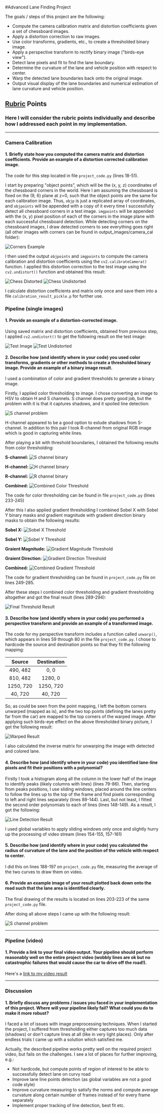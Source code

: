 #Advanced Lane Finding Project

The goals / steps of this project are the following:

* Compute the camera calibration matrix and distortion coefficients given a set of chessboard images.
* Apply a distortion correction to raw images.
* Use color transforms, gradients, etc., to create a thresholded binary image.
* Apply a perspective transform to rectify binary image ("birds-eye view").
* Detect lane pixels and fit to find the lane boundary.
* Determine the curvature of the lane and vehicle position with respect to center.
* Warp the detected lane boundaries back onto the original image.
* Output visual display of the lane boundaries and numerical estimation of lane curvature and vehicle position.

[//]: # (Image References)

[image1]: ./test_images/straight_lines1.jpg "Test Image"
[image2]: ./output_images/camera_cal/corners_found5.jpg "Corners Example"
[image3]: ./output_images/chess_dist.jpg "Chess Distorted"
[image4]: ./output_images/chess_undist.jpg "Chess Undistorted"
[image5]: ./output_images/test_undist.jpg "Test Undistorted"
[image6]: ./output_images/s_channel_problem.png "S channel problem"
[image7]: ./output_images/s_channel_binary.png "S channel binary"
[image8]: ./output_images/h_channel_binary.png "H channel binary"
[image9]: ./output_images/r_channel_binary.png "R channel binary"
[image10]: ./output_images/color_thresh_combined.png "Combined Color Threshold"
[image11]: ./output_images/sobel_x_binary.png "Sobel X Threshold"
[image12]: ./output_images/sobel_y_binary.png "Sobel Y Threshold"
[image13]: ./output_images/grad_mag_binary.png "Gradient Magnitude Threshold"
[image14]: ./output_images/grad_dir_binary.png "Gradient Direction Threshold"
[image15]: ./output_images/grad_combined_binary.png "Combined Gradient Threshold"
[image16]: ./output_images/thresh_final.png "Final Threshold Result"
[image17]: ./output_images/warped_result.png "Warped Result"
[image18]: ./output_images/lines_detected.png "Line Detection Result"
[image19]: ./output_images/final_result.png "Final Result"

[video1]: ./project_result_video.mp4 "Video"

## [Rubric](https://review.udacity.com/#!/rubrics/571/view) Points

### Here I will consider the rubric points individually and describe how I addressed each point in my implementation.  

---

### Camera Calibration

#### 1. Briefly state how you computed the camera matrix and distortion coefficients. Provide an example of a distortion corrected calibration image.

The code for this step located in file `project_code.py` (lines 18-51).  

I start by preparing "object points", which will be the (x, y, z) coordinates of the chessboard corners in the world. Here I am assuming the chessboard is fixed on the (9, 6) plane at z=0, such that the object points are the same for each calibration image.  Thus, `objp` is just a replicated array of coordinates, and `objpoints` will be appended with a copy of it every time I successfully detect all chessboard corners in a test image.  `imgpoints` will be appended with the (x, y) pixel position of each of the corners in the image plane with each successful chessboard detection.
While detecting corners on the chessboard images, I draw detected corners to see everything goes right (all other images with corners can be found in output_images/camera_cal folder):

![][image2]

I then used the output `objpoints` and `imgpoints` to compute the camera calibration and distortion coefficients using the `cv2.calibrateCamera()` function.  I applied this distortion correction to the test image using the `cv2.undistort()` function and obtained this result: 

![][image3]
![][image4]

I calculate distortion coefficients and matrix only once and save them into a file `calibration_result_pickle.p` for further use.

### Pipeline (single images)

#### 1. Provide an example of a distortion-corrected image.

Using saved matrix and distortion coefficients, obtained from previous step, I applied `cv2.undistort()` to get the following result on the test image:

![][image1]
![][image5]


#### 2. Describe how (and identify where in your code) you used color transforms, gradients or other methods to create a thresholded binary image.  Provide an example of a binary image result.

I used a combination of color and gradient thresholds to generate a binary image.

Firstly, I applied color thresholding to image. I chose converting an image to HSV to obtain H and S channels. S channel does pretty good job, but the problem with it is that it captures shadows, and it spoiled line detection:

![][image6]

H-channel appeared to be a good option to exlude shadows from S-channel. In addition to this pair I took R-channel from original RGB image which is good in capturing white lines.

After playing a bit with threshold boundaries, I obtained the following results from color thresholding:

**S-channel:**
![][image7]

**H-channel:**
![][image8]

**R-channel:**
![][image9]

**Combined:**
![][image10]

The code for color thresholding can be found in file `project_code.py` (lines 233-245)

After this I also applied gradient thresholding
I combined Sobel X with Sobel Y binary masks and gradient magnitude with gradient direction binary masks to obtain the following results:

**Sobel X:**
![][image11]

**Sobel Y:**
![][image12]

**Graient Magnitude:**
![][image13]

**Graient Direction:**
![][image14]

**Combined:**
![][image15]

The code for gradient thresholding can be found in `project_code.py` file on lines 249-285.

After these steps I combined color thresholding and gradient thresholding altogether and got the final result (lines 289-294):

![][image16]

#### 3. Describe how (and identify where in your code) you performed a perspective transform and provide an example of a transformed image.

The code for my perspective transform includes a function called `unwarp()`, which appears in lines 59 through 80 in the file `project_code.py`. I chose to hardcode the source and destination points so that they fit the following mapping:

| Source        | Destination   | 
|:-------------:|:-------------:| 
| 490, 482      | 0, 0        | 
| 810, 482      | 1280, 0      |
| 1250, 720     | 1250, 720      |
| 40, 720      | 40, 720        |

So, as could be seen from the point mapping, I left the bottom corners unwarped (mapped as is), and the two top points (defining the lanes pretty far from the car) are mapped to the top corners of the warped image.
After applying such birds-eye effect on the above thresholded binary picture, I got the following result:

![][image17]

I also calculated the inverse matrix for unwarping the image with detected and colored lane.

#### 4. Describe how (and identify where in your code) you identified lane-line pixels and fit their positions with a polynomial?

Firstly I took a histogram along all the column in the lower half of the image to identify peaks (likely columns with lines) (lines 79-86). Then, starting from peaks positions, I use sliding windows, placed around the line centers to follow the lines up to the top of the frame and find pixels corresponding to left and right lines separately (lines 89-144). Last, but not least, I fitted the second order polynomials to each of lines (lines 148-149). As a result, I got the following:

![][image18]

I used global variables to apply sliding windows only once and slightly hurry up the processing of video stream (lines 154-155, 157-161)

#### 5. Describe how (and identify where in your code) you calculated the radius of curvature of the lane and the position of the vehicle with respect to center.

I did this on lines 188-197 on `project_code.py` file, measuring the average of the two curves to draw them on video.

#### 6. Provide an example image of your result plotted back down onto the road such that the lane area is identified clearly.

The final drawing of the results is located on lines 203-223 of the same `project_code.py` file.

After doing all above steps I came up with the following result:

![][image6]

---

### Pipeline (video)

#### 1. Provide a link to your final video output.  Your pipeline should perform reasonably well on the entire project video (wobbly lines are ok but no catastrophic failures that would cause the car to drive off the road!).

Here's a [link to my video result](./project_video.mp4)

---

### Discussion

#### 1. Briefly discuss any problems / issues you faced in your implementation of this project.  Where will your pipeline likely fail?  What could you do to make it more robust?

I faced a lot of issues with image preprocessing techniques. When I started the project, I suffered from thresholding either captures too much data (shadows) or don't capture lines at all (like in very light places). Only after endless trials I came up with a solution which satisfied me.
 
Actually, the described pipeline works pretty well on the required project video, but fails on the challenges. I see a lot of places for further improving, e.g.: 

* Not hardcode, but compute points of region of interest to be able to successfully detect lane on curvy road
* Improve lane line points detection (as global variables are not a good code style)
* Improve curvature measuring to satisfy the norms and compute average curvature along certain number of frames instead of for every frame separately
* Implement proper tracking of line detection, best fit etc.
